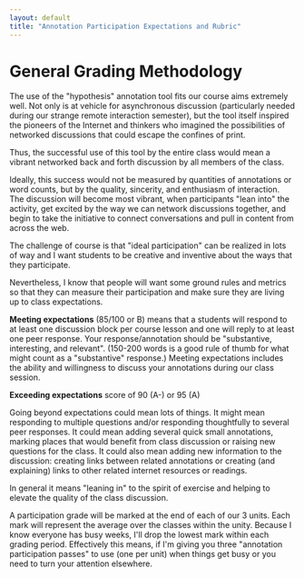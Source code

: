 ```yaml
---
layout: default
title: "Annotation Participation Expectations and Rubric"
---
```



# General Grading Methodology

The use of the "hypothesis" annotation tool fits our course aims extremely well. Not only is at vehicle for asynchronous discussion (particularly needed during our strange remote interaction semester), but the tool itself inspired the pioneers of the Internet and thinkers who imagined the possibilities of networked discussions that could escape the confines of print. 

Thus, the successful use of this tool by the entire class would mean a vibrant networked back and forth discussion by all members of the class. 

Ideally, this success would not be measured by quantities of annotations or word counts, but by the quality, sincerity, and enthusiasm of interaction. The discussion will become most vibrant, when participants "lean into" the activity, get excited by the way we can network discussions together, and begin to take the initiative to connect conversations and pull in content from across the web.

The challenge of course is that "ideal participation" can be realized in lots of way and I want students to be creative and inventive about the ways that they participate. 

Nevertheless, I know that people will want some ground rules and metrics so that they can measure their participation and make sure they are living up to class expectations. 

**Meeting expectations** (85/100 or B) means that a students will respond to at least one discussion block per course lesson and one will reply to at least one peer response. Your response/annotation should be "substantive, interesting, and relevant". (150-200 words is a good rule of thumb for what might count as a "substantive" response.) Meeting expectations includes the ability and willingness to discuss your annotations during our class session.

**Exceeding expectations** score of 90 (A-) or 95 (A) 

Going beyond expectations could mean lots of things. It might mean responding to multiple questions and/or responding thoughtfully to several peer responses. It could mean adding several quick small annotations, marking places that would benefit from class discussion or raising new questions for the class. It could also mean adding new information to the discussion: creating links between related annotations or creating (and explaining) links to other related internet resources or readings. 

In general it means "leaning in" to the spirit of exercise and helping to elevate the quality of the class discussion.
 
A participation grade will be marked at the end of each of our 3 units. Each mark will represent the average over the classes within the unity. Because I know everyone has busy weeks, I'll drop the lowest mark within each grading period. Effectively this means, if I'm giving you three "annotation participation passes" to use (one per unit) when things get busy or you need to turn your attention elsewhere.